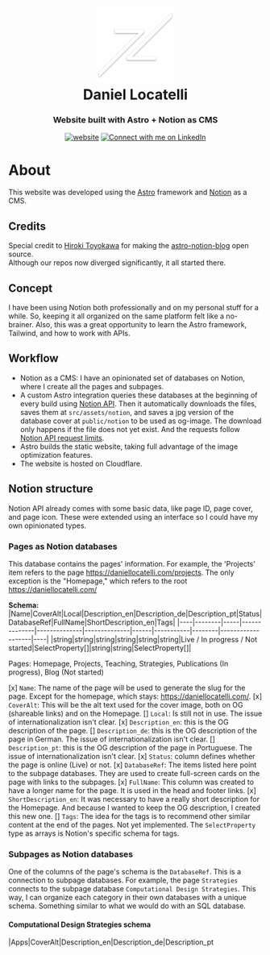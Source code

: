 <h1 align="center">
  <img src="https://github.com/daniel-locatelli/daniellocatelli/blob/main/public/android-chrome-512x512.png" width="150px"/><br/>
  Daniel Locatelli
</h1>
<h3 align="center">
    Website built with Astro + Notion as CMS
</h3>

<p align="center"><a href="https://daniellocatelli.com"><img src="https://img.shields.io/badge/https://-daniellocatelli.com-white" alt="website"></a> <a href="https://www.linkedin.com/in/daniel-locatelli/"><img src="https://img.shields.io/badge/Connect-Daniel%20Locatelli-blue?logo=linkedin" alt="Connect with me on LinkedIn"></a></p>
<p align="center"></p>

# About
This website was developed using the [Astro](https://astro.build/) framework and [Notion](https://www.notion.so/) as a CMS.

## Credits
Special credit to [Hiroki Toyokawa](https://github.com/otoyo) for making the [astro-notion-blog](https://github.com/otoyo/astro-notion-blog) open source. <br/> Although our repos now diverged significantly, it all started there.

## Concept
I have been using Notion both professionally and on my personal stuff for a while. So, keeping it all organized on the same platform felt like a no-brainer. Also, this was a great opportunity to learn the Astro framework, Tailwind, and how to work with APIs.

## Workflow
- Notion as a CMS: I have an opinionated set of databases on Notion, where I create all the pages and subpages.
- A custom Astro integration queries these databases at the beginning of every build using [Notion API](https://developers.notion.com/). Then it automatically downloads the files, saves them at `src/assets/notion`, and saves a jpg version of the database cover at `public/notion` to be used as og-image. The download only happens if the file does not yet exist. And the requests follow [Notion API request limits](https://developers.notion.com/reference/request-limits).
- Astro builds the static website, taking full advantage of the image optimization features.
- The website is hosted on Cloudflare.

## Notion structure
Notion API already comes with some basic data, like page ID, page cover, and page icon. These were extended using an interface so I could have my own opinionated types.

### Pages as Notion databases
This database contains the pages' information. For example, the 'Projects' item refers to the page https://daniellocatelli.com/projects. The only exception is the "Homepage," which refers to the root https://daniellocatelli.com/

**Schema:**
|Name|CoverAlt|Local|Description_en|Description_de|Description_pt|Status|DatabaseRef|FullName|ShortDescription_en|Tags|
|----|--------|-----|--------------|--------------|--------------|------|-----------|--------|-------------------|----|
|string|string|string|string|string|string|Live / In progress / Not started|SelectProperty[]|string|string|SelectProperty[]|

Pages: Homepage, Projects, Teaching, Strategies, Publications (In progress), Blog (Not started)

[x] `Name`: The name of the page will be used to generate the slug for the page. Except for the homepage, which stays: https://daniellocatelli.com/.
[x] `CoverAlt`: This will be the alt text used for the cover image, both on OG (shareable links) and on the Homepage.
[] `Local`: Is still not in use. The issue of internationalization isn't clear.
[x] `Description_en`: this is the OG description of the page.
[] `Description_de`: this is the OG description of the page in German. The issue of internationalization isn't clear.
[] `Description_pt`: this is the OG description of the page in Portuguese. The issue of internationalization isn't clear.
[x] `Status`: column defines whether the page is online (Live) or not.
[x] `DatabaseRef`: The items listed here point to the subpage databases. They are used to create full-screen cards on the page with links to the subpages.
[x] `FullName`: This column was created to have a longer name for the page. It is used in the head and footer links.
[x] `ShortDescription_en`: It was necessary to have a really short description for the Homepage. And because I wanted to keep the OG description, I created this new one.
[] `Tags`: The idea for the tags is to recommend other similar content at the end of the pages. Not yet implemented. 
The `SelectProperty` type as arrays is Notion's specific schema for tags.

### Subpages as Notion databases
One of the columns of the page's schema is the `DatabaseRef`. This is a connection to subpage databases.
For example, the page `Strategies` connects to the subpage database `Computational Design Strategies`.
This way, I can organize each category in their own databases with a unique schema. Something similar to what we would do with an SQL database.

#### Computational Design Strategies schema
|Apps|CoverAlt|Description_en|Description_de|Description_pt


<!--
## Notion as CMS
### Database structure
![Pages database](https://github.com/daniel-locatelli/daniellocatelli/assets/15069239/356f4c18-b62b-4616-a1f9-b06a8d9df5e1)
### Notion API

## Astro
### Astro Integration
### Astro Structure

## Homepage custom JavaScript

## Cloudflare
### Settings
### Connecting to Notion API
-->

